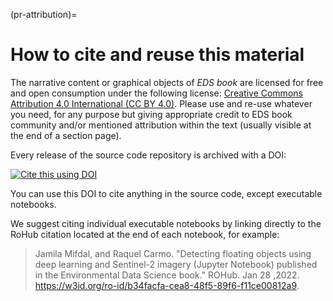 (pr-attribution)=
# How to cite and reuse this material

The narrative content or graphical objects of _EDS book_ are licensed for free and open consumption under the following license: [Creative Commons Attribution 4.0 International (CC BY 4.0)](https://creativecommons.org/licenses/by/4.0/). 
Please use and re-use whatever you need, for any purpose but giving appropriate credit to EDS book community and/or mentioned attribution within the text (usually visible at the end of a section page).

Every release of the source code repository is archived with a DOI:

[![Cite this using DOI](https://zenodo.org/badge/DOI/10.5281/zenodo.5918932.svg)](https://doi.org/10.5281/zenodo.5918932)

You can use this DOI to cite anything in the source code, except executable notebooks.

We suggest citing individual executable notebooks by linking directly to the RoHub citation located at the end of each notebook, for example:

> Jamila Mifdal, and Raquel Carmo. "Detecting floating objects using deep learning and Sentinel-2 imagery (Jupyter Notebook) published in the Environmental Data Science book." ROHub. Jan 28 ,2022. https://w3id.org/ro-id/b34facfa-cea8-48f5-89f6-f11ce00812a9.